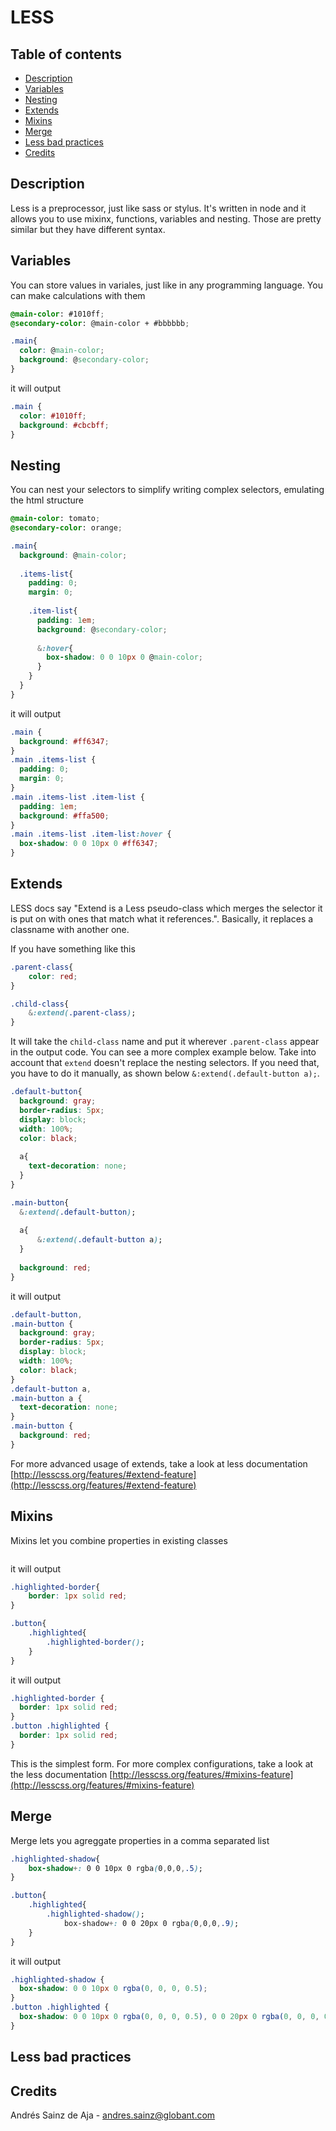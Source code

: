 # LESS

## Table of contents
* [Description](#description)
* [Variables](#variables)
* [Nesting](#nesting)
* [Extends](#extends)
* [Mixins](#mixins)
* [Merge](#merge)
* [Less bad practices](#less-bad-practices)
* [Credits](#credits)

## Description

Less is a preprocessor, just like sass or stylus. It's written in node and it allows you to use mixinx, functions, variables and nesting. Those are pretty similar but they have different syntax.

## Variables

You can store values in variales, just like in any programming language. You can make calculations with them

```css
@main-color: #1010ff;
@secondary-color: @main-color + #bbbbbb;

.main{
  color: @main-color;
  background: @secondary-color;
}
```

it will output

```css
.main {
  color: #1010ff;
  background: #cbcbff;
}
```

## Nesting

You can nest your selectors to simplify writing complex selectors, emulating the html structure

```css
@main-color: tomato;
@secondary-color: orange;

.main{
  background: @main-color;
  
  .items-list{
    padding: 0;
    margin: 0;
    
    .item-list{
      padding: 1em;
      background: @secondary-color;
      
      &:hover{
        box-shadow: 0 0 10px 0 @main-color;
      }
    }
  }
}
```

it will output

```css
.main {
  background: #ff6347;
}
.main .items-list {
  padding: 0;
  margin: 0;
}
.main .items-list .item-list {
  padding: 1em;
  background: #ffa500;
}
.main .items-list .item-list:hover {
  box-shadow: 0 0 10px 0 #ff6347;
}
```

## Extends

LESS docs say "Extend is a Less pseudo-class which merges the selector it is put on with ones that match what it references.". Basically, it replaces a classname with another one.

If you have something like this

```css
.parent-class{
    color: red;
}

.child-class{
    &:extend(.parent-class);
}
```

It will take the `child-class` name and put it wherever `.parent-class` appear in the output code. You can see a more complex example below. Take into account that `extend` doesn't replace the nesting selectors. If you need that, you have to do it manually, as shown below `&:extend(.default-button a);`.

```css
.default-button{
  background: gray;
  border-radius: 5px;
  display: block;
  width: 100%;
  color: black;
  
  a{
    text-decoration: none;
  }
}

.main-button{
  &:extend(.default-button);
  
  a{
      &:extend(.default-button a);
  }
  
  background: red;
}
```

it will output

```css
.default-button,
.main-button {
  background: gray;
  border-radius: 5px;
  display: block;
  width: 100%;
  color: black;
}
.default-button a,
.main-button a {
  text-decoration: none;
}
.main-button {
  background: red;
}
```

For more advanced usage of extends, take a look at less documentation [http://lesscss.org/features/#extend-feature](http://lesscss.org/features/#extend-feature)

## Mixins

Mixins let you combine properties in existing classes

```css
```

it will output

```css
.highlighted-border{
    border: 1px solid red;
}

.button{
    .highlighted{
        .highlighted-border();
    }
}
```

it will output

```css
.highlighted-border {
  border: 1px solid red;
}
.button .highlighted {
  border: 1px solid red;
}
```

This is the simplest form. For more complex configurations, take a look at the less documentation [http://lesscss.org/features/#mixins-feature](http://lesscss.org/features/#mixins-feature)

## Merge

Merge lets you agreggate properties in a comma separated list

```css
.highlighted-shadow{
    box-shadow+: 0 0 10px 0 rgba(0,0,0,.5);
}

.button{
    .highlighted{
        .highlighted-shadow();
            box-shadow+: 0 0 20px 0 rgba(0,0,0,.9);
    }
}
```

it will output

```css
.highlighted-shadow {
  box-shadow: 0 0 10px 0 rgba(0, 0, 0, 0.5);
}
.button .highlighted {
  box-shadow: 0 0 10px 0 rgba(0, 0, 0, 0.5), 0 0 20px 0 rgba(0, 0, 0, 0.9);
}
```

## Less bad practices



## Credits

Andrés Sainz de Aja - andres.sainz@globant.com